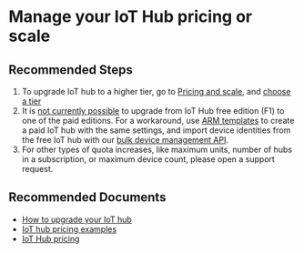 <properties
	pageTitle="Manage your IoT Hub pricing or scale"
	description="Manage your IoT Hub pricing or scale"
	service="microsoft.devices"
	resource="iothubs"
	authors="jlian,meetshamir,jtanner-msft"
 	ms.author="jlian,saziz,jtanner"
	displayOrder="17"
	selfHelpType="resource"
	supportTopicIds=""
	resourceTags=""
	productPesIds=""
	cloudEnvironments="MoonCake"
	articleId="iothub-quota-mooncake"
	ownershipId="AzureIot_IotHub"
/>

# Manage your IoT Hub pricing or scale

## **Recommended Steps**

1. To upgrade IoT hub to a higher tier, go to [Pricing and scale](data-blade:Microsoft_Azure_IotHub.IotHubPricingAndScaleBlade.id.$resourceId), and [choose a tier](https://docs.azure.cn/zh-cn/iot-hub/iot-hub-scaling)
2. It is [not currently possible](https://www.azure.cn/pricing/details/iot-hub/) to upgrade from IoT Hub free edition (F1) to one of the paid editions. For a workaround, use [ARM templates](https://docs.azure.cn/azure-resource-manager/manage-resources-powershell) to create a paid IoT hub with the same settings, and import device identities from the free IoT hub with our [bulk device management API](https://docs.azure.cn/iot-hub/iot-hub-bulk-identity-mgmt).
3. For other types of quota increases, like maximum units, number of hubs in a subscription, or maximum device count, please open a support request.

## **Recommended Documents**

* [How to upgrade your IoT hub](https://docs.azure.cn/iot-hub/iot-hub-upgrade)
* [IoT hub pricing examples](https://docs.azure.cn/iot-hub/iot-hub-devguide-pricing)
* [IoT Hub pricing](https://www.azure.cn/pricing/details/iot-hub/)
